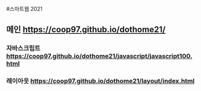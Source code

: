 
#스마트웹 2021

## 메인 https://coop97.github.io/dothome21/

### 자바스크립트 https://coop97.github.io/dothome21/javascript/javascript100.html

### 레이아웃 https://coop97.github.io/dothome21/layout/index.html
